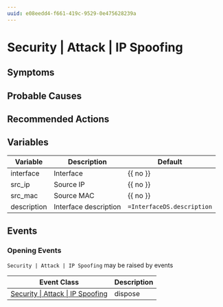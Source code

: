 ```yaml
---
uuid: e08eedd4-f661-419c-9529-0e475628239a
---
```

# Security | Attack | IP Spoofing

## Symptoms

## Probable Causes

## Recommended Actions

## Variables

| Variable    | Description           | Default                    |
| ----------- | --------------------- | -------------------------- |
| interface   | Interface             | {{ no }}                   |
| src_ip      | Source IP             | {{ no }}                   |
| src_mac     | Source MAC            | {{ no }}                   |
| description | Interface description | `=InterfaceDS.description` |

## Events

### Opening Events
`Security | Attack | IP Spoofing` may be raised by events

| Event Class                                                                                    | Description |
| ---------------------------------------------------------------------------------------------- | ----------- |
| [Security \| Attack \| IP Spoofing](../event-classes-reference/security/attack/ip-spoofing.md) | dispose     |
